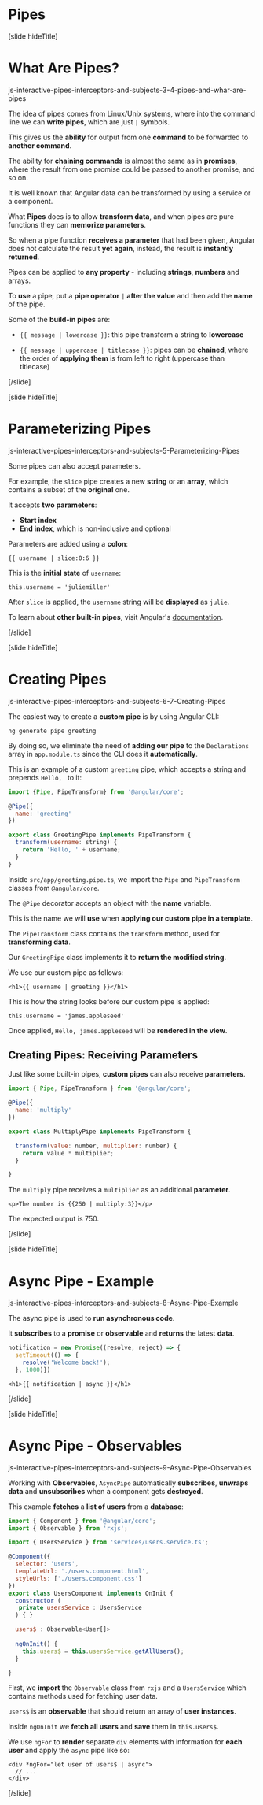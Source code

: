 # Pipes

[slide hideTitle]

# What Are Pipes?

js-interactive-pipes-interceptors-and-subjects-3-4-pipes-and-whar-are-pipes

The idea of pipes comes from Linux/Unix systems, where into the command line we can **write pipes**, which are just `|` symbols.

This gives us the **ability** for output from one **command** to be forwarded to **another command**. 

The ability for **chaining commands** is almost the same as in **promises**, where the result from one promise could be passed to another promise, and so on.

It is well known that Angular data can be transformed by using a service or a component.

What **Pipes** does is to allow **transform data**, and when pipes are pure functions they can **memorize parameters**.

So when a pipe function **receives a parameter** that had been given, Angular does not calculate the result **yet again**, instead, the result is **instantly returned**.

Pipes can be applied to **any property** - including **strings**, **numbers** and arrays.

To **use** a pipe, put a **pipe operator** `|` **after the value** and then add the **name** of the pipe.

Some of the **build-in pipes** are:

- `{{ message | lowercase }}`: this pipe transform a string to **lowercase**

- `{{ message | uppercase | titlecase }}`: pipes can be **chained**, where the order of **applying them** is from left to right (uppercase than titlecase)


[/slide]


[slide hideTitle]

# Parameterizing Pipes

js-interactive-pipes-interceptors-and-subjects-5-Parameterizing-Pipes

Some pipes can also accept parameters.

For example, the `slice` pipe creates a new **string** or an **array**, which contains a subset of the **original** one.

It accepts **two parameters**:

- **Start index**
- **End index**, which is non-inclusive and optional

Parameters are added using a **colon**:

`{{ username | slice:0:6 }}`

This is the **initial state** of `username`:

`this.username = 'juliemiller'`

After `slice` is applied, the `username` string will be **displayed** as `julie`.

To learn about **other built-in pipes**, visit Angular's [documentation](https://angular.io/api?query=pipe
).

[/slide]


[slide hideTitle]

# Creating Pipes

js-interactive-pipes-interceptors-and-subjects-6-7-Creating-Pipes

The easiest way to create a **custom pipe** is by using Angular CLI:

`ng generate pipe greeting`

By doing so, we eliminate the need of **adding our pipe** to the `Declarations` array in `app.module.ts` since the CLI does it **automatically**.

This is an example of a custom `greeting` pipe, which accepts a string and prepends `Hello, ` to it:

```js
import {Pipe, PipeTransform} from '@angular/core';

@Pipe({
  name: 'greeting'
})

export class GreetingPipe implements PipeTransform {
  transform(username: string) {
    return 'Hello, ' + username;
  }
}
```

Inside `src/app/greeting.pipe.ts`, we import the `Pipe` and `PipeTransform` classes from `@angular/core`.

The `@Pipe` decorator accepts an object with the **name** variable.

This is the name we will **use** when **applying our custom pipe in a template**.

The `PipeTransform` class contains the `transform` method, used for **transforming data**.

Our `GreetingPipe` class implements it to **return the modified string**.

We use our custom pipe as follows:

`<h1>{{ username | greeting }}</h1>`

This is how the string looks before our custom pipe is applied:

`this.username = 'james.appleseed'`

Once applied, `Hello, james.appleseed` will be **rendered in the view**.


## Creating Pipes: Receiving Parameters

Just like some built-in pipes, **custom pipes** can also receive **parameters**.

```js
import { Pipe, PipeTransform } from '@angular/core';

@Pipe({
  name: 'multiply'
})

export class MultiplyPipe implements PipeTransform {

  transform(value: number, multiplier: number) {
    return value * multiplier;
  }

}
```

The `multiply` pipe receives a `multiplier` as an additional **parameter**.

`<p>The number is {{250 | multiply:3}}</p>`

The expected output is 750.


[/slide]

[slide hideTitle]

# Async Pipe - Example

js-interactive-pipes-interceptors-and-subjects-8-Async-Pipe-Example

The async pipe is used to **run asynchronous code**.

It **subscribes** to a **promise** or **observable** and **returns** the latest **data**.

```js
notification = new Promise((resolve, reject) => {
  setTimeout(() => {
    resolve('Welcome back!');
  }, 1000)}) 

```

`<h1>{{ notification | async }}</h1>`


[/slide]

[slide hideTitle]

# Async Pipe - Observables

js-interactive-pipes-interceptors-and-subjects-9-Async-Pipe-Observables

Working with **Observables**, `AsyncPipe` automatically **subscribes**, **unwraps data** and **unsubscribes** when a component gets **destroyed**.

This example **fetches** a **list of users** from a **database**:

```js
import { Component } from '@angular/core';
import { Observable } from 'rxjs';

import { UsersService } from 'services/users.service.ts';

@Component({
  selector: 'users',
  templateUrl: './users.component.html',
  styleUrls: ['./users.component.css']
})
export class UsersComponent implements OnInit { 
  constructor (
   private usersService : UsersService
  ) { }

  users$ : Observable<User[]>
   
  ngOnInit() {
    this.users$ = this.usersService.getAllUsers();
  }

}

```

First, we **import** the `Observable` class from `rxjs` and a `UsersService` which contains methods used for fetching user data.

`users$` is an **observable** that should return an array of **user instances**.

Inside `ngOnInit` we **fetch all users** and **save** them in `this.users$`.

We use `ngFor` to **render** separate `div` elements with information for **each user** and apply the `async` pipe like so:

```
<div *ngFor="let user of users$ | async">
  // ...
</div>
```

[/slide]